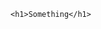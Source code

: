 <!DOCTYPE html>
<html lang="en">
<head>
    <meta charset="UTF-8">
    <title>Vote Corso</title>
</head>
<body>

    <h1>Something</h1>
    
    
</body>
</html>
